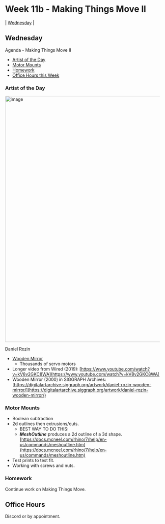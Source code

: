 # Week 11b - Making Things Move II

| [Wednesday](#wednesday) |

## Wednesday

Agenda - Making Things Move II
- [Artist of the Day](#artist-of-the-day)
- [Motor Mounts](#motor-mounts)
- [Homework](#homework)
- [Office Hours this Week](#office-hours)

### Artist of the Day
<img width="800" alt="image" src="https://user-images.githubusercontent.com/1598545/199234670-4492adcd-ad5b-4dc7-959e-af737f84db18.png">

Daniel Rozin

- [Wooden Mirror](http://www.smoothware.com/danny/woodenmirror.html)
  - Thousands of servo motors
- Longer video from Wired (2019): [https://www.youtube.com/watch?v=kV8v2GKC8WA](https://www.youtube.com/watch?v=kV8v2GKC8WA)
- Wooden Mirror (2000) in SIGGRAPH Archives: [https://digitalartarchive.siggraph.org/artwork/daniel-rozin-wooden-mirror/](https://digitalartarchive.siggraph.org/artwork/daniel-rozin-wooden-mirror/)

### Motor Mounts
- Boolean subtraction
- 2d outlines then extrusions/cuts.
  - BEST WAY TO DO THIS: 
  - **_MeshOutline_** produces a 2d outline of a 3d shape. [https://docs.mcneel.com/rhino/7/help/en-us/commands/meshoutline.htm](https://docs.mcneel.com/rhino/7/help/en-us/commands/meshoutline.htm)
- Test prints to test fit. 
- Working with screws and nuts.

### Homework
Continue work on Making Things Move.

## Office Hours

Discord or by appointment.
 

